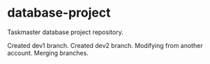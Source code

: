 # database-project
Taskmaster database project repository.

Created dev1 branch.
Created dev2 branch.
Modifying from another account. Merging branches.
